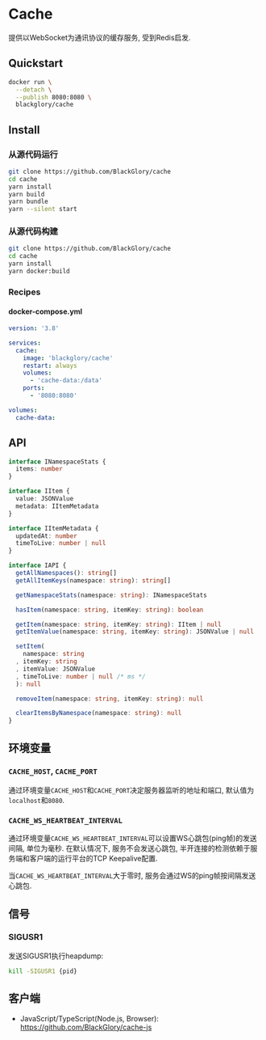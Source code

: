 # Cache
提供以WebSocket为通讯协议的缓存服务, 受到Redis启发.

## Quickstart
```sh
docker run \
  --detach \
  --publish 8080:8080 \
  blackglory/cache
```

## Install
### 从源代码运行
```sh
git clone https://github.com/BlackGlory/cache
cd cache
yarn install
yarn build
yarn bundle
yarn --silent start
```

### 从源代码构建
```sh
git clone https://github.com/BlackGlory/cache
cd cache
yarn install
yarn docker:build
```

### Recipes
#### docker-compose.yml
```yaml
version: '3.8'

services:
  cache:
    image: 'blackglory/cache'
    restart: always
    volumes:
      - 'cache-data:/data'
    ports:
      - '8080:8080'

volumes:
  cache-data:
```

## API
```ts
interface INamespaceStats {
  items: number
}

interface IItem {
  value: JSONValue
  metadata: IItemMetadata
}

interface IItemMetadata {
  updatedAt: number
  timeToLive: number | null
}

interface IAPI {
  getAllNamespaces(): string[]
  getAllItemKeys(namespace: string): string[]

  getNamespaceStats(namespace: string): INamespaceStats

  hasItem(namespace: string, itemKey: string): boolean

  getItem(namespace: string, itemKey: string): IItem | null
  getItemValue(namespace: string, itemKey: string): JSONValue | null

  setItem(
    namespace: string
  , itemKey: string
  , itemValue: JSONValue
  , timeToLive: number | null /* ms */
  ): null

  removeItem(namespace: string, itemKey: string): null

  clearItemsByNamespace(namespace: string): null
}
```

## 环境变量
### `CACHE_HOST`, `CACHE_PORT`
通过环境变量`CACHE_HOST`和`CACHE_PORT`决定服务器监听的地址和端口,
默认值为`localhost`和`8080`.

### `CACHE_WS_HEARTBEAT_INTERVAL`
通过环境变量`CACHE_WS_HEARTBEAT_INTERVAL`可以设置WS心跳包(ping帧)的发送间隔, 单位为毫秒.
在默认情况下, 服务不会发送心跳包,
半开连接的检测依赖于服务端和客户端的运行平台的TCP Keepalive配置.

当`CACHE_WS_HEARTBEAT_INTERVAL`大于零时,
服务会通过WS的ping帧按间隔发送心跳包.

## 信号
### SIGUSR1
发送SIGUSR1执行heapdump:
```sh
kill -SIGUSR1 {pid}
```

## 客户端
- JavaScript/TypeScript(Node.js, Browser): <https://github.com/BlackGlory/cache-js>
